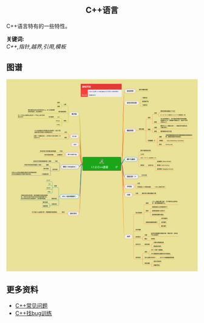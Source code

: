 <h2 align="center">C++语言</h2>
<p>
C++语言特有的一些特性。
</p>

**关键词:**<br/>
*C++,指针,越界,引用,模板*

## 图谱
![图片加载中...](../exports/1.1.2.C++语言.png?raw=true)

## 更多资料
* [C++常见问题](https://github.com/gonglei007/cpp-bugs-killer/blob/main/mds/C++常见问题.md)
* [C++找bug训练](https://github.com/gonglei007/cpp-bugs-killer/blob/main/mds/C++找bug训练.md)